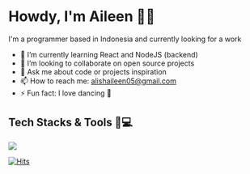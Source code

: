 # Howdy, I'm Aileen 👋🤠

I'm a programmer based in Indonesia and currently looking for a work

<!-- - 🔭 I’m currently working  -->
- 🌱 I’m currently learning React and NodeJS (backend)
- 👯 I’m looking to collaborate on open source projects
- 💬 Ask me about code or projects inspiration
- 📫 How to reach me: alishaileen05@gmail.com
- ⚡ Fun fact: I love dancing 💃

## Tech Stacks & Tools 🤠💻

![](https://img.shields.io/badge/Code-HTML5-informational?style=flat&logo=html5&logoColor=white&color=E34F26)


[![Hits](https://hits.seeyoufarm.com/api/count/incr/badge.svg?url=https%3A%2F%2Fgithub.com%2Falishaileen&count_bg=%2379C83D&title_bg=%23555555&icon=github.svg&icon_color=%23E7E7E7&title=hits&edge_flat=false)](https://hits.seeyoufarm.com)